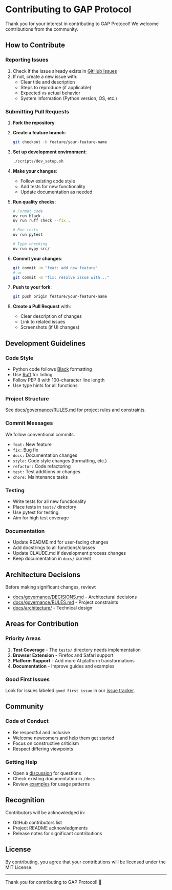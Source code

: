 # Contributing to GAP Protocol

Thank you for your interest in contributing to GAP Protocol! We welcome contributions from the community.

## How to Contribute

### Reporting Issues

1. Check if the issue already exists in [GitHub Issues](https://github.com/IMUR/gap/issues)
2. If not, create a new issue with:
   - Clear title and description
   - Steps to reproduce (if applicable)
   - Expected vs actual behavior
   - System information (Python version, OS, etc.)

### Submitting Pull Requests

1. **Fork the repository**
2. **Create a feature branch**:
   ```bash
   git checkout -b feature/your-feature-name
   ```

3. **Set up development environment**:
   ```bash
   ./scripts/dev_setup.sh
   ```

4. **Make your changes**:
   - Follow existing code style
   - Add tests for new functionality
   - Update documentation as needed

5. **Run quality checks**:
   ```bash
   # Format code
   uv run black .
   uv run ruff check --fix .
   
   # Run tests
   uv run pytest
   
   # Type checking
   uv run mypy src/
   ```

6. **Commit your changes**:
   ```bash
   git commit -m "feat: add new feature"
   # or
   git commit -m "fix: resolve issue with..."
   ```

7. **Push to your fork**:
   ```bash
   git push origin feature/your-feature-name
   ```

8. **Create a Pull Request** with:
   - Clear description of changes
   - Link to related issues
   - Screenshots (if UI changes)

## Development Guidelines

### Code Style

- Python code follows [Black](https://black.readthedocs.io/) formatting
- Use [Ruff](https://github.com/astral-sh/ruff) for linting
- Follow PEP 8 with 100-character line length
- Use type hints for all functions

### Project Structure

See [docs/governance/RULES.md](docs/governance/RULES.md) for project rules and constraints.

### Commit Messages

We follow conventional commits:

- `feat:` New feature
- `fix:` Bug fix
- `docs:` Documentation changes
- `style:` Code style changes (formatting, etc.)
- `refactor:` Code refactoring
- `test:` Test additions or changes
- `chore:` Maintenance tasks

### Testing

- Write tests for all new functionality
- Place tests in `tests/` directory
- Use pytest for testing
- Aim for high test coverage

### Documentation

- Update README.md for user-facing changes
- Add docstrings to all functions/classes
- Update CLAUDE.md if development process changes
- Keep documentation in `docs/` current

## Architecture Decisions

Before making significant changes, review:
- [docs/governance/DECISIONS.md](docs/governance/DECISIONS.md) - Architectural decisions
- [docs/governance/RULES.md](docs/governance/RULES.md) - Project constraints
- [docs/architecture/](docs/architecture/) - Technical design

## Areas for Contribution

### Priority Areas

1. **Test Coverage** - The `tests/` directory needs implementation
2. **Browser Extension** - Firefox and Safari support
3. **Platform Support** - Add more AI platform transformations
4. **Documentation** - Improve guides and examples

### Good First Issues

Look for issues labeled `good first issue` in our [issue tracker](https://github.com/IMUR/gap/issues?q=is%3Aissue+is%3Aopen+label%3A%22good+first+issue%22).

## Community

### Code of Conduct

- Be respectful and inclusive
- Welcome newcomers and help them get started
- Focus on constructive criticism
- Respect differing viewpoints

### Getting Help

- Open a [discussion](https://github.com/IMUR/gap/discussions) for questions
- Check existing documentation in `/docs`
- Review [examples](examples/) for usage patterns

## Recognition

Contributors will be acknowledged in:
- GitHub contributors list
- Project README acknowledgments
- Release notes for significant contributions

## License

By contributing, you agree that your contributions will be licensed under the MIT License.

---

Thank you for contributing to GAP Protocol! 🎉
